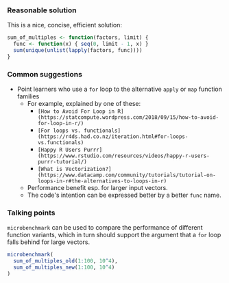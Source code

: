 ### Reasonable solution

This is a nice, concise, efficient solution:

```r
sum_of_multiples <- function(factors, limit) {
  func <- function(x) { seq(0, limit - 1, x) }
  sum(unique(unlist(lapply(factors, func))))
}
```

### Common suggestions

- Point learners who use a `for` loop to the alternative `apply` or `map` function families
    + For example, explained by one of these:
        * `[How to Avoid For Loop in R](https://statcompute.wordpress.com/2018/09/15/how-to-avoid-for-loop-in-r/)`
        * `[For loops vs. functionals](https://r4ds.had.co.nz/iteration.html#for-loops-vs.functionals)`
        * `[Happy R Users Purrr](https://www.rstudio.com/resources/videos/happy-r-users-purrr-tutorial/)`
        * `[What is Vectorization?](https://www.datacamp.com/community/tutorials/tutorial-on-loops-in-r#the-alternatives-to-loops-in-r)`
    + Performance benefit esp. for larger input vectors.
    + The code's intention can be expressed better by a better `func` name.


### Talking points

`microbenchmark` can be used to compare the performance of different function variants, which in turn should support the argument that a `for` loop falls behind for large vectors.

```r
microbenchmark(
  sum_of_multiples_old(1:100, 10^4),
  sum_of_multiples_new(1:100, 10^4)
)
```
